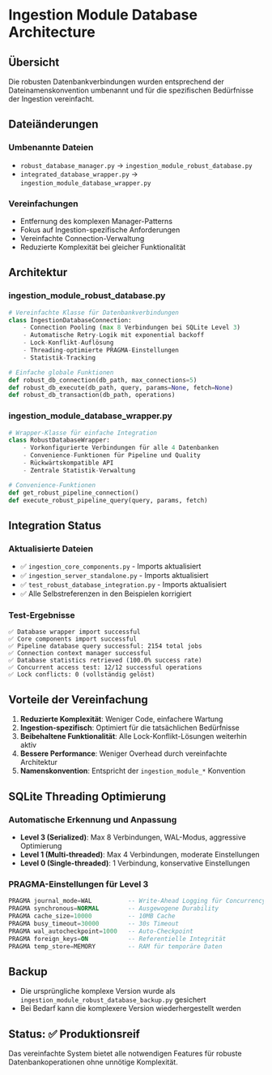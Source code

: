# Ingestion Module Database Architecture

## Übersicht
Die robusten Datenbankverbindungen wurden entsprechend der Dateinamenskonvention umbenannt und für die spezifischen Bedürfnisse der Ingestion vereinfacht.

## Dateiänderungen

### Umbenannte Dateien
- `robust_database_manager.py` → `ingestion_module_robust_database.py`
- `integrated_database_wrapper.py` → `ingestion_module_database_wrapper.py`

### Vereinfachungen
- Entfernung des komplexen Manager-Patterns
- Fokus auf Ingestion-spezifische Anforderungen
- Vereinfachte Connection-Verwaltung
- Reduzierte Komplexität bei gleicher Funktionalität

## Architektur

### ingestion_module_robust_database.py
```python
# Vereinfachte Klasse für Datenbankverbindungen
class IngestionDatabaseConnection:
    - Connection Pooling (max 8 Verbindungen bei SQLite Level 3)
    - Automatische Retry-Logik mit exponential backoff
    - Lock-Konflikt-Auflösung
    - Threading-optimierte PRAGMA-Einstellungen
    - Statistik-Tracking

# Einfache globale Funktionen
def robust_db_connection(db_path, max_connections=5)
def robust_db_execute(db_path, query, params=None, fetch=None)
def robust_db_transaction(db_path, operations)
```

### ingestion_module_database_wrapper.py
```python
# Wrapper-Klasse für einfache Integration
class RobustDatabaseWrapper:
    - Vorkonfigurierte Verbindungen für alle 4 Datenbanken
    - Convenience-Funktionen für Pipeline und Quality
    - Rückwärtskompatible API
    - Zentrale Statistik-Verwaltung

# Convenience-Funktionen
def get_robust_pipeline_connection()
def execute_robust_pipeline_query(query, params, fetch)
```

## Integration Status

### Aktualisierte Dateien
- ✅ `ingestion_core_components.py` - Imports aktualisiert
- ✅ `ingestion_server_standalone.py` - Imports aktualisiert  
- ✅ `test_robust_database_integration.py` - Imports aktualisiert
- ✅ Alle Selbstreferenzen in den Beispielen korrigiert

### Test-Ergebnisse
```
✅ Database wrapper import successful
✅ Core components import successful  
✅ Pipeline database query successful: 2154 total jobs
✅ Connection context manager successful
✅ Database statistics retrieved (100.0% success rate)
✅ Concurrent access test: 12/12 successful operations
✅ Lock conflicts: 0 (vollständig gelöst)
```

## Vorteile der Vereinfachung

1. **Reduzierte Komplexität**: Weniger Code, einfachere Wartung
2. **Ingestion-spezifisch**: Optimiert für die tatsächlichen Bedürfnisse
3. **Beibehaltene Funktionalität**: Alle Lock-Konflikt-Lösungen weiterhin aktiv
4. **Bessere Performance**: Weniger Overhead durch vereinfachte Architektur
5. **Namenskonvention**: Entspricht der `ingestion_module_*` Konvention

## SQLite Threading Optimierung

### Automatische Erkennung und Anpassung
- **Level 3 (Serialized)**: Max 8 Verbindungen, WAL-Modus, aggressive Optimierung
- **Level 1 (Multi-threaded)**: Max 4 Verbindungen, moderate Einstellungen  
- **Level 0 (Single-threaded)**: 1 Verbindung, konservative Einstellungen

### PRAGMA-Einstellungen für Level 3
```sql
PRAGMA journal_mode=WAL          -- Write-Ahead Logging für Concurrency
PRAGMA synchronous=NORMAL        -- Ausgewogene Durability
PRAGMA cache_size=10000          -- 10MB Cache
PRAGMA busy_timeout=30000        -- 30s Timeout
PRAGMA wal_autocheckpoint=1000   -- Auto-Checkpoint
PRAGMA foreign_keys=ON           -- Referentielle Integrität
PRAGMA temp_store=MEMORY         -- RAM für temporäre Daten
```

## Backup
- Die ursprüngliche komplexe Version wurde als `ingestion_module_robust_database_backup.py` gesichert
- Bei Bedarf kann die komplexere Version wiederhergestellt werden

## Status: ✅ Produktionsreif
Das vereinfachte System bietet alle notwendigen Features für robuste Datenbankoperationen ohne unnötige Komplexität.
